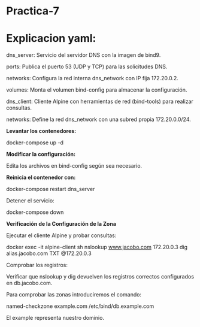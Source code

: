 # Practica-7

# Explicacion yaml:


dns_server: Servicio del servidor DNS con la imagen de bind9.

ports: Publica el puerto 53 (UDP y TCP) para las solicitudes DNS.

networks: Configura la red interna dns_network con IP fija 172.20.0.2.

volumes: Monta el volumen bind-config para almacenar la configuración.

dns_client: Cliente Alpine con herramientas de red (bind-tools) para realizar consultas.

networks: Define la red dns_network con una subred propia 172.20.0.0/24.

**Levantar los contenedores:**

docker-compose up -d

**Modificar la configuración:**

Edita los archivos en bind-config según sea necesario.

**Reinicia el contenedor con:**

docker-compose restart dns_server

Detener el servicio:

docker-compose down

**Verificación de la Configuración de la Zona**

Ejecutar el cliente Alpine y probar consultas:

docker exec -it alpine-client sh
nslookup www.jacobo.com 172.20.0.3
dig alias.jacobo.com TXT @172.20.0.3

Comprobar los registros:

Verificar que nslookup y dig devuelven los registros correctos configurados en db.jacobo.com.

Para comprobar las zonas introduciremos el comando: 

named-checkzone example.com /etc/bind/db.example.com

El example representa nuestro dominio.

